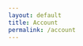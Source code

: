 ```yaml
---
layout: default
title: Account
permalink: /account
---
```

<style>

</style>
<html>
<script>
    function fetchUserData() {
    var requestOptions = {
      method: 'GET',
      mode: 'cors',
      cache: 'default',
      credentials: 'include',
    };
    fetch("http://localhost:8085/api/person/jwt", requestOptions)
      .then(response => {
              if (!response.ok) {
                  const errorMsg = 'Login error: ' + response.status;
                  console.log(errorMsg);
                  switch (response.status) {
                      case 401:
                          alert("Please log into or make an account");
                          window.location.href = "https://the-gpt-warriors.github.io/ASLFrontend/login";
                          break;
                      case 403:
                          alert("Access forbidden. You do not have permission to access this resource.");
                          break;
                      case 404:
                          alert("User not found. Please check your credentials.");
                          break;
                      default:
                          alert("Login failed. Please try again later.");
                  }
                  return Promise.reject('Login failed');
              }
              return response.json();
          })
      .then(data => {
        const userDataContainer = document.getElementById("userData");
        userDataContainer.innerHTML = `
          <img src="/Login-Lesson/images/defaultUser.png" width="250" height="250">
          <h1><strong>${data.name}</strong></h1>
          <p>Email: ${data.email}</p>
          <p>Age: ${data.age}</p>
          <p>ID: ${data.id}</p>
          <button onclick="signOut()">Sign Out</button>
        `;
        console.log(data);
      })
      .catch(error => console.log('error', error));
}
</script>